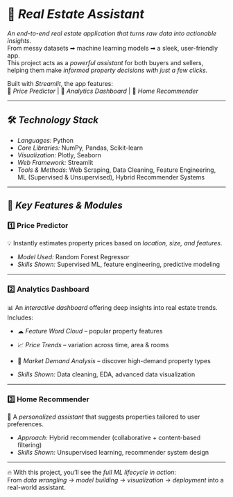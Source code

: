 # 🏡 *Real Estate Assistant*  

*An end-to-end real estate application that turns raw data into actionable insights.*  
From messy datasets ➡ machine learning models ➡ a sleek, user-friendly app.  
This project acts as a *powerful assistant* for both buyers and sellers, helping them make *informed property decisions with just a few clicks.*  

Built with *Streamlit*, the app features:  
🔹 *Price Predictor* | 🔹 *Analytics Dashboard* | 🔹 *Home Recommender*  

---

## 🛠 *Technology Stack*  
- *Languages:* Python  
- *Core Libraries:* NumPy, Pandas, Scikit-learn  
- *Visualization:* Plotly, Seaborn  
- *Web Framework:* Streamlit  
- *Tools & Methods:* Web Scraping, Data Cleaning, Feature Engineering, ML (Supervised & Unsupervised), Hybrid Recommender Systems  

---

## 🚀 *Key Features & Modules*  

### 1️⃣ Price Predictor  
💡 Instantly estimates property prices based on *location, size, and features*.  
- *Model Used:* Random Forest Regressor  
- *Skills Shown:* Supervised ML, feature engineering, predictive modeling  

---

### 2️⃣ Analytics Dashboard  
📊 An *interactive dashboard* offering deep insights into real estate trends.  
Includes:  
- ☁ *Feature Word Cloud* – popular property features  
- 📈 *Price Trends* – variation across time, area & rooms  
- 🔎 *Market Demand Analysis* – discover high-demand property types  

- *Skills Shown:* Data cleaning, EDA, advanced data visualization  

---

### 3️⃣ Home Recommender  
🤖 A *personalized assistant* that suggests properties tailored to user preferences.  
- *Approach:* Hybrid recommender (collaborative + content-based filtering)  
- *Skills Shown:* Unsupervised learning, recommender system design  

---

🔥 With this project, you’ll see the *full ML lifecycle in action*:  
From *data wrangling → model building → visualization → deployment* into a real-world assistant.
